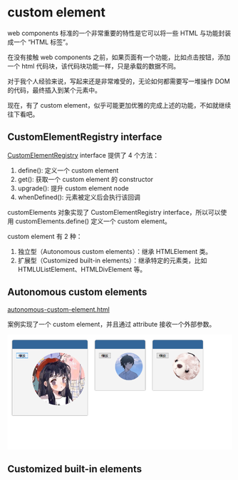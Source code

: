 # custom element

web components 标准的一个非常重要的特性是它可以将一些 HTML 与功能封装成一个 “HTML 标签”。

在没有接触 web components 之前，如果页面有一个功能，比如点击按钮，添加一个 html 代码块，该代码块功能一样，只是承载的数据不同。

对于我个人经验来说，写起来还是非常难受的，无论如何都需要写一堆操作 DOM 的代码，最终插入到某个元素中。

现在，有了 custom element，似乎可能更加优雅的完成上述的功能，不如就继续往下看吧。

## CustomElementRegistry interface

[CustomElementRegistry](https://developer.mozilla.org/zh-CN/docs/Web/API/CustomElementRegistry) interface 提供了 4 个方法：

1. define(): 定义一个 custom element
2. get(): 获取一个 custom element 的 constructor
3. upgrade(): 提升 custom element node
4. whenDefined(): 元素被定义后会执行该回调

customElements 对象实现了 CustomElementRegistry interface，所以可以使用 customElements.define() 定义一个 custom element。

custom element 有 2 种：

1. 独立型（Autonomous custom elements）：继承 HTMLElement 类。
2. 扩展型（Customized built-in elements）：继承特定的元素类，比如 HTMLUListElement、HTMLDivElement 等。

## Autonomous custom elements

[autonomous-custom-element.html]()

案例实现了一个 <b-dialog> custom element，并且通过 attribute 接收一个外部参数。

![b-dialog.png](b-dialog.png)

## Customized built-in elements
